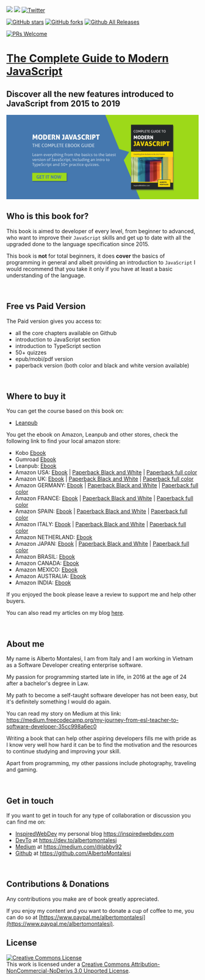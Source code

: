 [![](https://img.shields.io/badge/Donate-PayPal-blue.svg)](https://www.paypal.me/albertomontalesi)
[![](https://img.shields.io/badge/Follow-Medium-green.svg)](https://medium.com/@labby92)
[![Twitter](https://img.shields.io/twitter/url/https/github.com/AlbertoMontalesi/JavaScript-es6-and-beyond-ebook.svg?style=social)](https://twitter.com/intent/tweet?text=Wow:&url=https%3A%2F%2Fgithub.com%2FAlbertoMontalesi%2FJavaScript-es6-and-beyond-ebook)

[![GitHub stars](https://img.shields.io/github/stars/AlbertoMontalesi/JavaScript-es6-and-beyond-ebook.svg)](https://github.com/AlbertoMontalesi/JavaScript-es6-and-beyond-ebook/stargazers)
[![GitHub forks](https://img.shields.io/github/forks/AlbertoMontalesi/JavaScript-es6-and-beyond-ebook.svg)](https://github.com/AlbertoMontalesi/JavaScript-es6-and-beyond-ebook/network)
[![Github All Releases](https://img.shields.io/github/downloads/AlbertoMontalesi/JavaScript-es6-and-beyond-ebook/total.svg)](https://github.com/AlbertoMontalesi/JavaScript-es6-and-beyond-ebook)

[![PRs Welcome](https://img.shields.io/badge/PRs-welcome-brightgreen.svg?style=flat-square)](https://github.com/AlbertoMontalesi/JavaScript-es6-and-beyond-ebook/pulls)

# [The Complete Guide to Modern JavaScript ](https://amzn.to/2H76VUz)

## Discover all the new features introduced to JavaScript from 2015 to 2019

[![book-cover](/assets/banner.jpg)](http://bit.ly/2VV2LbX)

## Who is this book for?

This book is aimed to developer of every level, from beginner to advanced, who want to improve their `JavaScript` skills and get up to date with all the upgraded done to the language specification since 2015.

This book is **not** for total beginners, it does **cover** the basics of programming in general and albeit providing an introduction to `JavaScript` I would recommend that you take it only if you have at least a basic understanding of the language.

&nbsp;

## Free vs Paid Version

The Paid version gives you access to:

- all the core chapters available on Github
- introduction to JavaScript section
- introduction to TypeScript section
- 50+ quizzes
- epub/mobi/pdf version
- paperback version (both color and black and white version available)

&nbsp;

## Where to buy it

You can get the course based on this book on:

- [Leanpub](https://leanpub.com/c/completeguidetomodernjavascript)

You get the ebook on Amazon, Leanpub and other stores, check the following link to find your local amazon store:

- Kobo [Ebook](https://www.kobo.com/ww/en/ebook/complete-guide-to-modern-javascript)
- Gumroad [Ebook](https://gum.co/completeguidetomodernjavascript)
- Leanpub: [Ebook](https://leanpub.com/thecompleteguidetomodernjavascript2019)
- Amazon USA: [Ebook](https://amzn.to/2H76VUz) | [Paperback Black and White](https://https://amzn.to/2z7BfKo) | [Paperback full color](https://www.amazon.com/dp/1099295688)
- Amazon UK: [Ebook](https://www.amazon.co.uk/dp/B07S2M3FVV) | [Paperback Black and White](https://www.amazon.co.uk/dp/1080031294) | [Paperback full color](https://www.amazon.co.uk/dp/1099295688)
- Amazon GERMANY: [Ebook](https://www.amazon.de/dp/B07S2M3FVV) | [Paperback Black and White](https://www.amazon.de/dp/1080031294) | [Paperback full color](https://www.amazon.de/dp/1099295688)
- Amazon FRANCE: [Ebook](https://www.amazon.fr/dp/B07S2M3FVV) | [Paperback Black and White](https://www.amazon.fr/dp/1080031294) | [Paperback full color](https://www.amazon.fr/dp/1099295688)
- Amazon SPAIN: [Ebook](https://www.amazon.es/dp/B07S2M3FVV) | [Paperback Black and White](https://www.amazon.es/dp/1080031294) | [Paperback full color](https://www.amazon.es/dp/1099295688)
- Amazon ITALY: [Ebook](https://www.amazon.it/dp/B07S2M3FVV) | [Paperback Black and White](https://www.amazon.it/dp/1080031294) | [Paperback full color](https://www.amazon.it/dp/1099295688)
- Amazon NETHERLAND: [Ebook](https://www.amazon.nl/dp/B07S2M3FVV)
- Amazon JAPAN: [Ebook](https://www.amazon.co.jp/dp/B07S2M3FVV) | [Paperback Black and White](https://www.amazon.co.jp/dp/1080031294) | [Paperback full color](https://www.amazon.co.jp/dp/1099295688)
- Amazon BRASIL: [Ebook](https://www.amazon.com.br/dp/B07S2M3FVV)
- Amazon CANADA: [Ebook](https://www.amazon.ca/dp/B07S2M3FVV)
- Amazon MEXICO: [Ebook](https://www.amazon.com.mx/dp/B07S2M3FVV)
- Amazon AUSTRALIA: [Ebook](https://www.amazon.com.au/dp/B07S2M3FVV)
- Amazon INDIA: [Ebook](https://www.amazon.in/dp/B07S2M3FVV)

If you enjoyed the book please leave a review to support me and help other buyers.

You can also read my articles on my blog [here](https://www.inspiredwebdev.com/).

&nbsp;

## About me

My name is Alberto Montalesi, I am from Italy and I am working in Vietnam as a Software Developer creating enterprise software.

My passion for programming started late in life, in 2016 at the age of 24 after a bachelor's degree in Law.

My path to become a self-taught software developer has not been easy, but it's definitely something I would do again.

You can read my story on Medium at this link: https://medium.freecodecamp.org/my-journey-from-esl-teacher-to-software-developer-35cc998a6ec0

Writing a book that can help other aspiring developers fills me with pride as I know very well how hard it can be to find the motivation and the resources to continue studying and improving your skill.

Apart from programming, my other passions include photography, traveling and gaming.

&nbsp;

## Get in touch

If you want to get in touch for any type of collaboration or discussion you can find me on:

- [InspiredWebDev](https://inspiredwebdev.com) my personal blog https://inspiredwebdev.com
- [DevTo](https://dev.to/albertomontalesi) at https://dev.to/albertomontalesi
- [Medium](https://medium.com/@labby92) at https://medium.com/@labby92
- [Github](https://github.com/AlbertoMontalesi) at https://github.com/AlbertoMontalesi
  
&nbsp;

## Contributions & Donations

Any contributions you make are of book greatly appreciated.

If you enjoy my content and you want to donate a cup of coffee to me, you can do so at [https://www.paypal.me/albertomontalesi](https://www.paypal.me/albertomontalesi).

## License

<a rel="license" href="http://creativecommons.org/licenses/by-nc-nd/3.0/"><img alt="Creative Commons License" style="border-width:0" src="https://i.creativecommons.org/l/by-nc-nd/3.0/88x31.png" /></a><br />This work is licensed under a <a rel="license" href="http://creativecommons.org/licenses/by-nc-nd/3.0/">Creative Commons Attribution-NonCommercial-NoDerivs 3.0 Unported License</a>.
